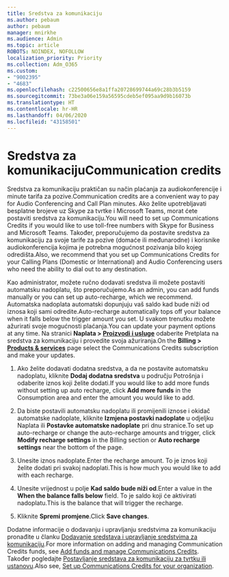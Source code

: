 ```yaml
---
title: Sredstva za komunikaciju
ms.author: pebaum
author: pebaum
manager: mnirkhe
ms.audience: Admin
ms.topic: article
ROBOTS: NOINDEX, NOFOLLOW
localization_priority: Priority
ms.collection: Adm_O365
ms.custom:
- "9002395"
- "4683"
ms.openlocfilehash: c22500656e8a1ffa20728699744a69c28b3b5159
ms.sourcegitcommit: 73be3a06e159a56595cdeb5ef095aa9d9b16073b
ms.translationtype: HT
ms.contentlocale: hr-HR
ms.lasthandoff: 04/06/2020
ms.locfileid: "43158501"
---
```

# <a name="communication-credits"></a><span data-ttu-id="2b2b4-102">Sredstva za komunikaciju</span><span class="sxs-lookup"><span data-stu-id="2b2b4-102">Communication credits</span></span>

<span data-ttu-id="2b2b4-103">Sredstva za komunikaciju praktičan su način plaćanja za audiokonferencije i minute tarifa za pozive.</span><span class="sxs-lookup"><span data-stu-id="2b2b4-103">Communication credits are a convenient way to pay for Audio Conferencing and Call Plan minutes.</span></span>  <span data-ttu-id="2b2b4-104">Ako želite upotrebljavati besplatne brojeve uz Skype za tvrtke i Microsoft Teams, morat ćete postaviti sredstva za komunikaciju.</span><span class="sxs-lookup"><span data-stu-id="2b2b4-104">You will need to set up Communications Credits if you would like to use toll-free numbers with Skype for Business and Microsoft Teams.</span></span>  <span data-ttu-id="2b2b4-105">Također, preporučujemo da postavite sredstva za komunikaciju za svoje tarife za pozive (domaće ili međunarodne) i korisnike audiokonferencija kojima je potrebna mogućnost pozivanja bilo kojeg odredišta.</span><span class="sxs-lookup"><span data-stu-id="2b2b4-105">Also, we recommend that you set up Communications Credits for your Calling Plans (Domestic or International) and Audio Conferencing users who need the ability to dial out to any destination.</span></span>

<span data-ttu-id="2b2b4-106">Kao administrator, možete ručno dodavati sredstva ili možete postaviti automatsku nadoplatu, što preporučujemo.</span><span class="sxs-lookup"><span data-stu-id="2b2b4-106">As an admin, you can add funds manually or you can set up auto-recharge, which we recommend.</span></span>  <span data-ttu-id="2b2b4-107">Automatska nadoplata automatski dopunjuju vaš saldo kad bude niži od iznosa koji sami odredite.</span><span class="sxs-lookup"><span data-stu-id="2b2b4-107">Auto-recharge automatically tops off your balance when it falls below the trigger amount you set.</span></span>  <span data-ttu-id="2b2b4-108">U svakom trenutku možete ažurirati svoje mogućnosti plaćanja.</span><span class="sxs-lookup"><span data-stu-id="2b2b4-108">You can update your payment options at any time.</span></span> <span data-ttu-id="2b2b4-109">Na stranici **Naplata > [Proizvodi i usluge](https://go.microsoft.com/fwlink/p/?linkid=842054)** odaberite Pretplata na sredstva za komunikaciju i provedite svoja ažuriranja.</span><span class="sxs-lookup"><span data-stu-id="2b2b4-109">On the **Billing > [Products & services](https://go.microsoft.com/fwlink/p/?linkid=842054)** page select the Communications Credits subscription and make your updates.</span></span>

1. <span data-ttu-id="2b2b4-110">Ako želite dodavati dodatna sredstva, a da ne postavite automatsku nadoplatu, kliknite **Dodaj dodatna sredstva** u području Potrošnja i odaberite iznos koji želite dodati.</span><span class="sxs-lookup"><span data-stu-id="2b2b4-110">If you would like to add more funds without setting up auto recharge, click **Add more funds** in the Consumption area and enter the amount you would like to add.</span></span>

2. <span data-ttu-id="2b2b4-111">Da biste postavili automatsku nadoplatu ili promijenili iznose i okidač automatske nadoplate, kliknite **Izmjena postavki nadoplate** u odjeljku Naplata ili **Postavke automatske nadoplate** pri dnu stranice.</span><span class="sxs-lookup"><span data-stu-id="2b2b4-111">To set up auto-recharge or change the auto-recharge amounts and trigger, click **Modify recharge settings** in the Billing section or **Auto recharge settings** near the bottom of the page.</span></span>  

3. <span data-ttu-id="2b2b4-112">Unesite iznos nadoplate.</span><span class="sxs-lookup"><span data-stu-id="2b2b4-112">Enter the recharge amount.</span></span>  <span data-ttu-id="2b2b4-113">To je iznos koji želite dodati pri svakoj nadoplati.</span><span class="sxs-lookup"><span data-stu-id="2b2b4-113">This is how much you would like to add with each recharge.</span></span>  

4. <span data-ttu-id="2b2b4-114">Unesite vrijednost u polje **Kad saldo bude niži od**.</span><span class="sxs-lookup"><span data-stu-id="2b2b4-114">Enter a value in the **When the balance falls below** field.</span></span>  <span data-ttu-id="2b2b4-115">To je saldo koji će aktivirati nadoplatu.</span><span class="sxs-lookup"><span data-stu-id="2b2b4-115">This is the balance that will trigger the recharge.</span></span>

5. <span data-ttu-id="2b2b4-116">Kliknite **Spremi promjene**.</span><span class="sxs-lookup"><span data-stu-id="2b2b4-116">Click **Save changes**.</span></span>

<span data-ttu-id="2b2b4-117">Dodatne informacije o dodavanju i upravljanju sredstvima za komunikaciju pronađite u članku [Dodavanje sredstava i upravljanje sredstvima za komunikaciju](https://docs.microsoft.com/microsoftteams/add-funds-and-manage-communications-credits).</span><span class="sxs-lookup"><span data-stu-id="2b2b4-117">For more information on adding and managing Communication Credits funds, see [Add funds and manage Communications Credits](https://docs.microsoft.com/microsoftteams/add-funds-and-manage-communications-credits).</span></span> <span data-ttu-id="2b2b4-118">Također pogledajte [Postavljanje sredstava za komunikaciju za tvrtku ili ustanovu](https://docs.microsoft.com/microsoftteams/set-up-communications-credits-for-your-organization).</span><span class="sxs-lookup"><span data-stu-id="2b2b4-118">Also see, [Set up Communications Credits for your organization](https://docs.microsoft.com/microsoftteams/set-up-communications-credits-for-your-organization).</span></span>
